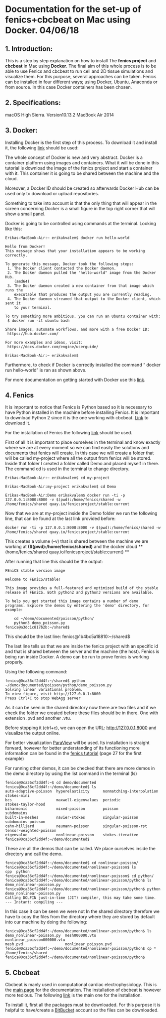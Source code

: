 # Documentation for the set-up of fenics+cbcbeat on Mac using Docker. 04/06/18

## 1.	Introduction:

This is a step by step explanation on how to install The **fenics project** and **cbcbeat** in Mac using **Docker**. 
The final aim of this whole process is to be able to use Fenics and cbcbeat to run cell and 2D tissue simulations and visualize them. 
For this purpose, several approaches can be taken. Fenics can be installed in four different ways; using Docker, Ubuntu, Anaconda or from source. In this case Docker containers has been chosen. 

## 2.	Specifications:

macOS High Sierra. 
Version10.13.2 
MacBook Air 2014


## 3.	Docker:

Installing Docker is the first step of this process.  To download it and install it, the following [link](https://www.docker.com/community-edition#/download) should be used: 


The whole concept of Docker is new and very abstract. Docker is a container platform using images and containers. What it will be done in this tutorial is download the image of the fenics project and start a container with it. This container it is going to be shared between the machine and the cloud. 

Moreover, a Docker ID should be created so afterwards Docker Hub can be used only to download or upload repositories. 

Something to take into account is that the only thing that will appear in the screen concerning Docker is a small figure in the top right corner that will show a small panel.

Docker is going to be controlled using commands at the terminal. Looking like this: 
```
Erikas-MacBook-Air:~ erikakvalem$ docker run hello-world

Hello from Docker!
This message shows that your installation appears to be working correctly.

To generate this message, Docker took the following steps:
 1. The Docker client contacted the Docker daemon.
 2. The Docker daemon pulled the "hello-world" image from the Docker Hub.
    (amd64)
 3. The Docker daemon created a new container from that image which runs the
    executable that produces the output you are currently reading.
 4. The Docker daemon streamed that output to the Docker client, which sent it
    to your terminal.

To try something more ambitious, you can run an Ubuntu container with:
 $ docker run -it ubuntu bash

Share images, automate workflows, and more with a free Docker ID:
 https://hub.docker.com/

For more examples and ideas, visit:
 https://docs.docker.com/engine/userguide/

Erikas-MacBook-Air:~ erikakvalem$ 
```

Furthermore, to check if Docker is correctly installed the command “ docker run hello-world” is ran as shown above. 

For more documentation on getting started with Docker use this [link](https://docs.docker.com/get-started/).
## 4. Fenics 

It is important to notice that Fenics is Python based so it is necessary to have Python installed in the machine before installing Fenics. It is important to download Python 2 since it is the one working with cbcbeat. [Link](https://www.python.org/downloads/) to download it. 

For the installation of Fenics the following [link](https://fenicsproject.org/download/) should be used. 

First of all it is important to place ourselves in the terminal and know exactly where we are at every moment so we can find easily the solutions and documents that fenics will create. 
In this case we will create a folder that will be called my-project where all the output from fenics will be stored. Inside that folder I created a folder called Demo and placed myself in there. The command cd is used in the terminal to change directory. 

```
Erikas-MacBook-Air:~ erikakvalem$ cd my-project

Erikas-MacBook-Air:my-project erikakvalem$ cd Demo

Erikas-MacBook-Air:Demo erikakvalem$ docker run -ti -p 127.0.0.1:8000:8000 -v $(pwd):/home/fenics/shared -w /home/fenics/shared quay.io/fenicsproject/stable:current
```

Now that we are at my-project inside the Demo folder we run the following line, that can be found at the last link provided before:


``` 
docker run -ti -p 127.0.0.1:8000:8000 -v $(pwd):/home/fenics/shared -w /home/fenics/shared quay.io/fenicsproject/stable:current
```

This creates a volume (–v) that is shared between the machine we are working at **($(pwd):/home/fenics/shared)** and the docker cloud **(home/fenics/shared quay.io/fenicsproject/stable:current) **

After running that line this should be the output: 

```
FEniCS stable version image

Welcome to FEniCS/stable!

This image provides a full-featured and optimized build of the stable
release of FEniCS. Both python2 and python3 versions are available.

To help you get started this image contains a number of demo
programs. Explore the demos by entering the 'demo' directory, for
example:

    cd ~/demo/documented/poisson/python/
    python3 demo_poisson.py
fenics@a3dc1c817b2b:~/shared$  

```

This should be the last line: fenics@1b4bc5a18810:~/shared$

The last line tells us that we are inside the fenics project with an specific id and that is shared between the server and the machine (the host). Fenics is being run inside Docker. 
A demo can be run to prove fenics is working properly. 

Using the following command: 

```
fenics@0ca36cf2dd4f:~/shared$ python ~/demo/documented/poisson/python/demo_poisson.py 
Solving linear variational problem.
To view figure, visit http://127.0.0.1:8000
Press Ctrl+C to stop WebAgg server

```
As it can be seen in the shared directory now there are two files and if we check the folder we created before these files should be in there. One with extension .pvd and another .vtu. 

Before stopping it (ctrl+c), we can open the URL:   http://127.0.0.1:8000 and visualize the output online. 

For better visualization [ParaView](https://www.paraview.org/download/)  will be used. Its installation is straight forward, however for better understanding of its functioning more information can be found in the [fenics tutorial](https://fenicsproject.org/documentation/) (page 27 for the first example) 

For running other demos, it can be checked that there are more demos in the demo directory by using the list command in the terminal (ls)

```
fenics@0ca36cf2dd4f:~$ cd demo/documented
fenics@0ca36cf2dd4f:~/demo/documented$ ls
auto-adaptive-poisson  hyperelasticity      nonmatching-interpolation  stokes-mini
bcs                    maxwell-eigenvalues  periodic                   stokes-taylor-hood
biharmonic             mixed-poisson        poisson                    subdomains
built-in-meshes        navier-stokes        singular-poisson           subdomains-poisson
cahn-hilliard          neumann-poisson      singular-poisson-rst       tensor-weighted-poisson
eigenvalue             nonlinear-poisson    stokes-iterative
fenics@0ca36cf2dd4f:~/demo/documented$ 

```

These are all the demos that can be called. We place ourselves inside the directory and call the demo.

```
fenics@0ca36cf2dd4f:~/demo/documented$ cd nonlinear-poisson/
fenics@0ca36cf2dd4f:~/demo/documented/nonlinear-poisson$ ls
cpp  python
fenics@0ca36cf2dd4f:~/demo/documented/nonlinear-poisson$ cd python/
fenics@0ca36cf2dd4f:~/demo/documented/nonlinear-poisson/python$ ls
demo_nonlinear-poisson.py
fenics@0ca36cf2dd4f:~/demo/documented/nonlinear-poisson/python$ python demo_nonlinear-poisson.py
Calling DOLFIN just-in-time (JIT) compiler, this may take some time.
--- Instant: compiling ---
```

In this case it can be seen we were not In the shared directory therefore we have to copy the files from the directory where they are stored by default into our machine by doing the following: 

```
fenics@0ca36cf2dd4f:~/demo/documented/nonlinear-poisson/python$ ls
demo_nonlinear-poisson.py  mesh000000.vtu         nonlinear_poisson000000.vtu
mesh.pvd                   nonlinear_poisson.pvd
fenics@0ca36cf2dd4f:~/demo/documented/nonlinear-poisson/python$ cp * /home/fenics/shared
fenics@0ca36cf2dd4f:~/demo/documented/nonlinear-poisson/python$ 
```
## 5. Cbcbeat

Cbcbeat is manly used in computational cardiac electrophysiology. This is the [main page](http://cbcbeat.readthedocs.io/en/latest/)
for the documentation. 
The installation of cbcbeat is however more tedious. The following [link](https://bitbucket.org/meg/cbcbeat/src/default/) is the main one for the installation.

To install it, first all the packages must be downloaded. For this purpose it is helpful to have/create a [BitBucket](https://bitbucket.org/dashboard/overview) account so the files can be downloaded. 





























